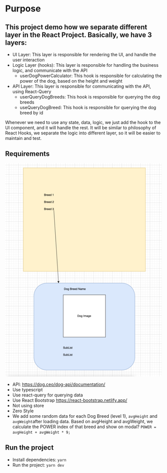 # Purpose
This project demo how we separate different layer in the React Project. 
Basically, we have 3 layers:
- 
- UI Layer: This layer is responsible for rendering the UI, and handle the user interaction
- Logic Layer (hooks): This layer is responsible for handling the business logic, and communicate with the API
  - userDogPowerCalculator: This hook is responsible for calculating the power of the dog, based on the height and weight
- API Layer: This layer is responsible for communicating with the API, using React-Query
  - userQueryDogBreeds: This hook is responsible for querying the dog breeds
  - useQueryDogBreed: This hook is responsible for querying the dog breed by id

Whenever we need to use any state, data, logic, we just add the hook to the UI component, and it will handle the rest.
It will be similar to philosophy of React Hooks, we separate the logic into different layer, so it will be easier to maintain and test.

## Requirements

![img.png](statics%2Fimg.png)

- API: https://dog.ceo/dog-api/documentation/
- Use typescript
- Use react-query for querying data
- Use React Bootstrap https://react-bootstrap.netlify.app/
- Not using store
- Zero Style
- We add some random data for each Dog Breed (level 1), `avgHeight` and `avgWeight`after loading data.
  Based on avgHeight and avgWeight, we calculate the POWER index of that breed and show on modal?
 ```POWER = avgHeight + avgWeight * 9;```

## Run the project
- Install dependencies: `yarn`
- Run the project: `yarn dev`

